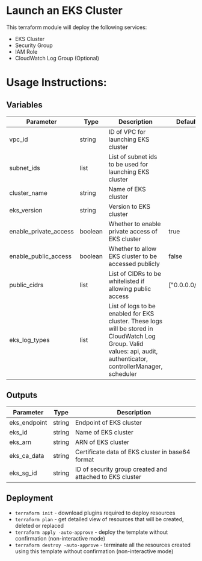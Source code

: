 # Launch an EKS Cluster

This terraform module will deploy the following services:
- EKS Cluster
- Security Group
- IAM Role
- CloudWatch Log Group (Optional)

# Usage Instructions:
## Variables
| Parameter             | Type    | Description                                                                                                                                                          | Default       | Required |
|-----------------------|---------|----------------------------------------------------------------------------------------------------------------------------------------------------------------------|---------------|----------|
| vpc_id                | string  | ID of VPC for launching EKS cluster                                                                                                                                  |               | Y        |
| subnet_ids            | list    | List of subnet ids to be used for launching EKS cluster                                                                                                              |               | Y        |
| cluster_name          | string  | Name of EKS cluster                                                                                                                                                  |               | Y        |
| eks_version           | string  | Version to EKS cluster                                                                                                                                               |               | N        |
| enable_private_access | boolean | Whether to enable private access of EKS cluster                                                                                                                      | true          | N        |
| enable_public_access  | boolean | Whether to allow EKS cluster to be accessed publicly                                                                                                                 | false         | N        |
| public_cidrs          | list    | List of CIDRs to be whitelisted if allowing public access                                                                                                            | ["0.0.0.0/0"] | N        |
| eks_log_types         | list    | List of logs to be enabled for EKS cluster. These logs will be stored in CloudWatch Log Group. Valid values: api, audit, authenticator, controllerManager, scheduler |               | N        |

## Outputs
| Parameter           | Type   | Description               |
|---------------------|--------|---------------------------|
| eks_endpoint           | string | Endpoint of EKS cluster            |
| eks_id | string | Name of EKS cluster       |
| eks_arn    | string | ARN of EKS cluster  |
| eks_ca_data           | string | Certificate data of EKS cluster in base64 format            |
| eks_sg_id | string | ID of security group created and attached to EKS cluster      |

## Deployment
- `terraform init` - download plugins required to deploy resources
- `terraform plan` - get detailed view of resources that will be created, deleted or replaced
- `terraform apply -auto-approve` - deploy the template without confirmation (non-interactive mode)
- `terraform destroy -auto-approve` - terminate all the resources created using this template without confirmation (non-interactive mode)
